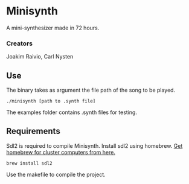 # Minisynth
A mini-synthesizer made in 72 hours.

### Creators
Joakim Raivio, Carl Nysten

## Use
The binary takes as argument the file path of the song to be played.
```
./minisynth [path to .synth file]
```
The examples folder contains .synth files for testing.

## Requirements
Sdl2 is required to compile Minisynth. Install sdl2 using homebrew. [Get homebrew for cluster computers from here.](https://github.com/gcamerli/42brew)
```
brew install sdl2
```
Use the makefile to compile the project.
